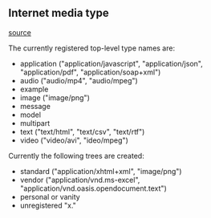 Internet media type
-

[source](http://en.wikipedia.org/wiki/Internet_media_type#List_of_common_media_types5)

The currently registered top-level type names are:
* application ("application/javascript", "application/json", "application/pdf", "application/soap+xml")
* audio ("audio/mp4", "audio/mpeg")
* example
* image ("image/png")
* message
* model
* multipart
* text ("text/html", "text/csv", "text/rtf")
* video ("video/avi", "ideo/mpeg")

Currently the following trees are created:
* standard ("application/xhtml+xml", "image/png")
* vendor ("application/vnd.ms-excel", "application/vnd.oasis.opendocument.text")
* personal or vanity
* unregistered "x."
